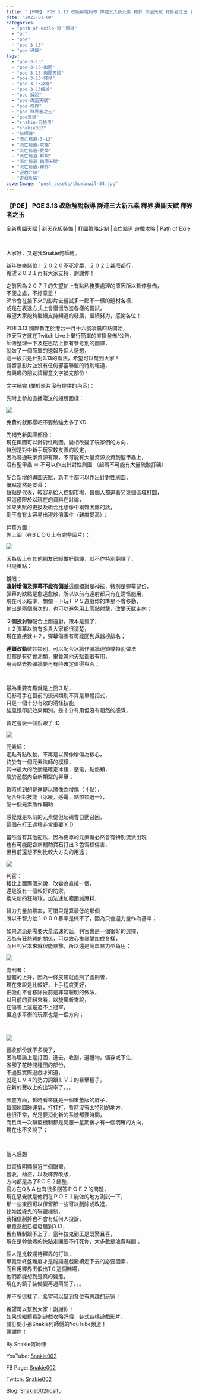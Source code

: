 ```yaml
---
title: "【POE】 POE 3.13 改版解說報導 詳述三大新元素 釋界 輿圖天賦 釋界者之玉 | 全新輿圖天賦 | 新天花板裝備 | 打圖策略定制 |流亡黯道 遊戲攻略 | Path of Exile"
date: "2021-01-09"
categories: 
  - "path-of-exile-流亡黯道"
  - "pc"
  - "poe"
  - "poe-3-13"
  - "poe-通識"
tags: 
  - "poe-3-13"
  - "poe-3-13-輿圖"
  - "poe-3-13-輿圖天賦"
  - "poe-3-13-釋界"
  - "poe-3-13攻略"
  - "poe-3-13解說"
  - "poe-解說"
  - "poe-輿圖天賦"
  - "poe-釋界"
  - "poe-釋界者之玉"
  - "poe流派"
  - "snakie-何師傅"
  - "snakie002"
  - "何師傅"
  - "流亡黯道-3-13"
  - "流亡黯道-攻略"
  - "流亡黯道-教學"
  - "流亡黯道-解說"
  - "流亡黯道-輿圖天賦"
  - "流亡黯道-釋界"
  - "遊戲介紹"
  - "遊戲攻略"
coverImage: "post_assets/thumbnail-34.jpg"
---
```


### 【POE】 POE 3.13 改版解說報導 詳述三大新元素 釋界 輿圖天賦 釋界者之玉  
全新輿圖天賦 | 新天花板裝備 | 打圖策略定制 |流亡黯道 遊戲攻略 | Path of Exile

  
   

  
大家好，又是我Snakie何師傅。  

  
新年快樂諸位！２０２０不死當嬴，２０２１甚麼都行，  
希望２０２１再有大家支持，謝謝你！  

  
之前因為２０７７的失望加上有點私務要處理的原因所以暫停發佈，  
不便之處，不好意思！  
師令會在接下來的影片去嘗試多一點不一樣的題材各樣，  
或是在表達方式上會慢慢改進各樣的嘗試，  
希望大家能夠繼續支持頻道的發展，繼續努力，感謝各位！  

  
POE 3.13 國際暫定於港台一月十六號凌晨四點開始，  
昨天官方就在Twitch Live上舉行簡單的直播發佈/公告，  
師傅整理一下及在巴哈上都有參考別的翻譯，  
就做了一個簡單的速報及個人感想，  
這一段只是針對3.13的看法，希望可以幫到大家！  
請留意影片並沒有任何邪靈聯盟的特別報道，  
有興趣的朋友請留意文字補完部份！  

  
文字補完 (關於影片沒有提供的內容)：  

  
先附上參加直播贈送的翅膀圖樣：  

  
![](post_assets/WING.jpeg)  

  
免費的就那樣吧不要勉強太多了XD  

  
先補充新輿圖部份：  
現在輿圖可以針對性刷圖，變相改變了玩家們的方向，  
特別是對中新手玩家較友善的設定，  
因為普通玩家資源有限，不可能有大量資源投資到聖甲蟲上，  
沒有聖甲蟲 ＝ 不可以作出針對性刷圖 （起碼不可能有大量硫酸打礦）  

  
配合新增的輿圖天賦，新老手都可以作出針對性刷圖，  
優點當然是友善；  
缺點是代表，較容易給人控制市場，每個人都追著另幾個區域打圖，  
但這僅限於以現在的資料在討論，  
如果天賦的更換及組合比想像中複雜困難的話，  
倒不會有太容易出現炒價事件（難度提高）；  

  
昇華方面：  
先上圖（在BＬＯＧ上有完整圖片）：  

  
![](post_assets/Deadeye-1024x576.jpg)  

  
因為版上有其他網友已經做好翻譯，就不作特別翻譯了，  
只說重點：  

  
銳眼：  
**遠射增傷及彈幕不能有偏差**這個絕對是神技，特別是彈幕部份，  
彈幕的缺點是愈遠愈散，所以以前有遠射都只有在清怪能用，  
現在可以瞄準，想像一下玩ＦＰＳ遊戲你的準星不會移動，  
輸出是兩個層次的，也可以避免用上零點射擊，改變天賦走向；  

  
**２個投射物**配合上面遠射，跟本是瘋了，  
＋２彈幕以前有多貴大家都很清楚，  
現在直接就＋２，彈幕傷害有可能回到兵器榜排名；  

  
**連鎖改動**微妙類別，可以配合冰牆作彈牆連鎖或特別做法  
但都是有待實測類，畢竟其他天賦都很有用，  
用兩點去換彈牆要再有待確定值得與否；  

  
   

  
最為重要有趣就是上面３點，  
幻影弓手在目前的流派類別不算是單體招式，  
只是一個十分有效的清怪技能，  
強風跟印記效果類別，是十分有用但沒有超然的感覺，  

  
肯定會玩一個銳眼了 :D  

  
![](post_assets/Ele-1024x576.jpg)  

  
元素師：  
定點有點改動，不再是以魔像增傷為核心，  
終於有一個元素法師的模樣，  
其中最大的改動是確定冰緩，感電，點燃類，  
屬於遊戲內全新類型的昇華；  

  
暫時想到的是還是以魔像為增傷（４點），  
配合相對技能（冰緩，感電，點燃類選一），  
配一個元素盾作輔助  

  
感覺就是以前的元素使但起碼會自動召回，  
這個在打王過程非常重要ＸＤ  

  
當然會有其他配法，因為更專的元素傷必然會有特別流派出現  
也有可能配合新輔助寶石打出３色雪糕傷害，  
但目前還想不到比較大方向的用途；  

  
![](post_assets/Inqu-1024x576.jpg)  

  
判官：  
相比上面兩個來說，改變為直接一個，  
還是沒有一個較好的防禦，  
換來新的狂熱球，加法速加範圍減魔耗，  

  
智力力量加暴率，可惜只是算最低的那個  
所以千智力抽１０００暴率是做不了，因為只會選力量作為基準；  

  
如果流派是需要大量法速的話，判官會是一個很好的選擇，  
因為有狂熱球的關係，可以放心推暴擊加成各樣，  
而且判官本來就很能暴擊，所以還是簡單暴力型角色；  

  
![](post_assets/slayer-1024x576.jpg)  

  
處刑者：  
整體的上升，因為一條皮帶就處刑了處刑者，  
現在來說是比較好，上手程度更好，  
把吸血不會移除拉前是非常聰明的做法，  
以目前的資料來看，以旋風斬來說，  
在傷害上還是追不上冠軍，  
但追求平衡的玩家也是一個方向；  

  
   

  
![](post_assets/Occ-1024x576.jpg)  

  
豐收部份就不多說了，  
因為理論上是打圖，進去，收割，選禮物，儲存或下注，  
省卻了花時間種田的部份，  
不過要實際遊戲才知道，  
就是ＬＶ４的勢力詞跟ＬＶ２的暴擊種子，  
在新的豐收上的出現率了。。。  

  
邪靈方面，暫時看來就是一個重量版的胖子，  
每個地圖碰運氣，打打打，暫時沒有太特別的地方，  
也很正常，光是要消化新的系統都要時間，  
而且每一次聯盟機制都是開服一星期後才有一個明確的方向，  
現在也不多說了；  

  
   

  
個人感想  

  
其實很明顯最近三個聯盟，  
豐收，劫盜，以及釋界改版，  
方向都是為了PＯＥ２鋪墊，  
官方在Q＆Ａ也有很多回答ＰＯＥ２的問題，  
現在感覺就是他們在ＰＯＥ１能做的地方測試一下，  
那一些東西可以保留那一些可以剷除或改進，  
比如說綠鬼的聯盟機制，  
我相信剷掉也不會有任何人投訴，  
畢竟遊戲已經發展到3.13，  
舊有機制跟不上了，當年拉鬼到王是既驚且喜，  
現在是幹他媽的快點走開要不打死你，大多數是浪費時間；  

  
個人是比較期待釋界的打法，  
畢竟新終盤難度才是能讓遊戲繼續走下去的必要因素，  
而且用釋界玉骰出T０這個賭場，  
他們都能想到是真的變態，  
現在的鏡子裝備要再過兩關了。。。  

  
差不多這樣了，希望可以幫到各位有興趣的玩家！  

  
希望可以幫到大家！謝謝你！  
如果想繼續看到遊戲攻略評價，各式各樣遊戲影片，  
請訂閱小弟Snakie何師傅的YouTube頻道！  
謝謝你！  

  
By Snakie何師傅  

  
YouTube: [Snakie002](https://www.youtube.com/c/Snakie002/)  

  
FB Page: [Snakie002](https://www.facebook.com/Snakie002/)  

  
Twitch: [Snakie002](https://www.twitch.tv/snakie002/)  

  
Blog: [Snakie002hosifu](https://snakie002hosifu.blog/)
